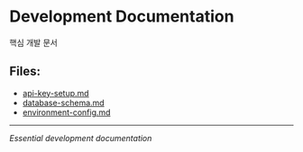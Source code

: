 # Development Documentation

핵심 개발 문서

## Files:

- [api-key-setup.md](./api-key-setup.md)
- [database-schema.md](./database-schema.md)
- [environment-config.md](./environment-config.md)

---
*Essential development documentation*
